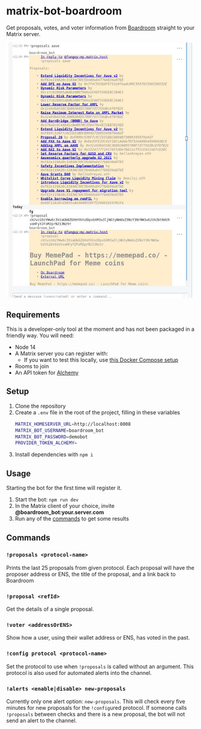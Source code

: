 # matrix-bot-boardroom

Get proposals, votes, and voter information from [Boardroom](https://boardroom.info/) straight to your Matrix server.

![the !proposals and !proposal commands](docs/bot-proposals.jpg)

## Requirements

This is a developer-only tool at the moment and has not been packaged in a friendly way. You will need:

* Node 14
* A Matrix server you can register with:
  * If you want to test this locally, use [this Docker Compose setup](https://github.com/0xcharchar/matrix-synapse-server-docker-compose)
* Rooms to join
* An API token for [Alchemy](https://www.alchemy.com/)

## Setup

1. Clone the repository
2. Create a `.env` file in the root of the project, filling in these variables
    ```sh
    MATRIX_HOMESERVER_URL=http://localhost:8008
    MATRIX_BOT_USERNAME=boardroom_bot
    MATRIX_BOT_PASSWORD=demobot
    PROVIDER_TOKEN_ALCHEMY=
    ```
3. Install dependencies with `npm i`

## Usage

Starting the bot for the first time will register it.

1. Start the bot: `npm run dev`
2. In the Matrix client of your choice, invite **@boardroom_bot:your.server.com**
3. Run any of the [commands](#commands) to get some results

## Commands

### `!proposals <protocol-name>`

Prints the last 25 proposals from given protocol. Each proposal will have the proposer address or ENS, the title of the proposal, and a link back to Boardroom

### `!proposal <refId>`

Get the details of a single proposal.

### `!voter <addressOrENS>`

Show how a user, using their wallet address or ENS, has voted in the past.

### `!config protocol <protocol-name>`

Set the protocol to use when `!proposals` is called without an argument. This protocol is also used for automated alerts into the channel.

### `!alerts <enable|disable> new-proposals`

Currently only one alert option: `new-proposals`. This will check every five minutes for new proposals for the `!config`ured protocol. If someone calls `!proposals` between checks and there is a new proposal, the bot will not send an alert to the channel.
